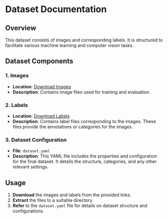 # Dataset Documentation

## Overview

This dataset consists of images and corresponding labels. It is structured to facilitate various machine learning and computer vision tasks.

## Dataset Components

### 1. Images

- **Location**: [Download Images](https://drive.google.com/file/d/14PC0n_5rcardBRr6o-2ngIjtbHKkx89v/view?usp=drive_link)
- **Description**: Contains image files used for training and evaluation.

### 2. Labels

- **Location**: [Download Labels](https://drive.google.com/file/d/1R5eKSLlvtRWFT0UBPBOTB0T9zfMJyfYW/view?usp=drive_link)
- **Description**: Contains label files corresponding to the images. These files provide the annotations or categories for the images.

### 3. Dataset Configuration

- **File**: `dataset.yaml`
- **Description**: This YAML file includes the properties and configuration for the final dataset. It details the structure, categories, and any other relevant settings.

## Usage

1. **Download** the images and labels from the provided links.
2. **Extract** the files to a suitable directory.
3. **Refer** to the `dataset.yaml` file for details on dataset structure and configurations.

